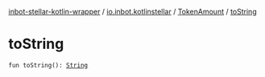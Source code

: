 [inbot-stellar-kotlin-wrapper](../../index.md) / [io.inbot.kotlinstellar](../index.md) / [TokenAmount](index.md) / [toString](./to-string.md)

# toString

`fun toString(): `[`String`](https://kotlinlang.org/api/latest/jvm/stdlib/kotlin/-string/index.html)